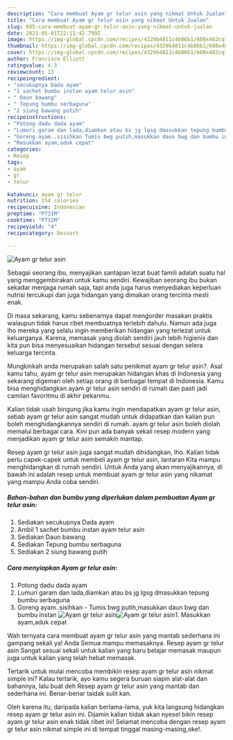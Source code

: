 ```yaml
---
description: "Cara membuat Ayam gr telur asin yang nikmat Untuk Jualan"
title: "Cara membuat Ayam gr telur asin yang nikmat Untuk Jualan"
slug: 605-cara-membuat-ayam-gr-telur-asin-yang-nikmat-untuk-jualan
date: 2021-05-01T22:11:42.799Z
image: https://img-global.cpcdn.com/recipes/4329b4811c4b86b1/680x482cq70/ayam-gr-telur-asin-foto-resep-utama.jpg
thumbnail: https://img-global.cpcdn.com/recipes/4329b4811c4b86b1/680x482cq70/ayam-gr-telur-asin-foto-resep-utama.jpg
cover: https://img-global.cpcdn.com/recipes/4329b4811c4b86b1/680x482cq70/ayam-gr-telur-asin-foto-resep-utama.jpg
author: Francisco Elliott
ratingvalue: 4.3
reviewcount: 13
recipeingredient:
- "secukupnya Dada ayam"
- "1 sachet bumbu instan ayam telur asin"
- " Daun bawang"
- " Tepung bumbu serbaguna"
- "2 siung bawang putih"
recipeinstructions:
- "Potong dadu dada ayam"
- "Lumuri garam dan lada,diamkan atau bs jg lgsg dmasukkan tepung bumbu serbaguna"
- "Goreng ayam..sisihkan Tumis bwg putih,masukkan daun bwg dan bumbu instan"
- "Masukkan ayam,aduk cepat"
categories:
- Resep
tags:
- ayam
- gr
- telur

katakunci: ayam gr telur 
nutrition: 154 calories
recipecuisine: Indonesian
preptime: "PT31M"
cooktime: "PT32M"
recipeyield: "4"
recipecategory: Dessert

---
```



![Ayam gr telur asin](https://img-global.cpcdn.com/recipes/4329b4811c4b86b1/680x482cq70/ayam-gr-telur-asin-foto-resep-utama.jpg)

Sebagai seorang ibu, menyajikan santapan lezat buat famili adalah suatu hal yang menggembirakan untuk kamu sendiri. Kewajiban seorang ibu bukan sekadar menjaga rumah saja, tapi anda juga harus menyediakan keperluan nutrisi tercukupi dan juga hidangan yang dimakan orang tercinta mesti enak.

Di masa  sekarang, kamu sebenarnya dapat mengorder masakan praktis walaupun tidak harus ribet membuatnya terlebih dahulu. Namun ada juga lho mereka yang selalu ingin memberikan hidangan yang terlezat untuk keluarganya. Karena, memasak yang diolah sendiri jauh lebih higienis dan kita pun bisa menyesuaikan hidangan tersebut sesuai dengan selera keluarga tercinta. 



Mungkinkah anda merupakan salah satu penikmat ayam gr telur asin?. Asal kamu tahu, ayam gr telur asin merupakan hidangan khas di Indonesia yang sekarang digemari oleh setiap orang di berbagai tempat di Indonesia. Kamu bisa menghidangkan ayam gr telur asin sendiri di rumah dan pasti jadi camilan favoritmu di akhir pekanmu.

Kalian tidak usah bingung jika kamu ingin mendapatkan ayam gr telur asin, sebab ayam gr telur asin sangat mudah untuk didapatkan dan kalian pun boleh menghidangkannya sendiri di rumah. ayam gr telur asin boleh diolah memalui berbagai cara. Kini pun ada banyak sekali resep modern yang menjadikan ayam gr telur asin semakin mantap.

Resep ayam gr telur asin juga sangat mudah dihidangkan, lho. Kalian tidak perlu capek-capek untuk membeli ayam gr telur asin, lantaran Kita mampu menghidangkan di rumah sendiri. Untuk Anda yang akan menyajikannya, di bawah ini adalah resep untuk membuat ayam gr telur asin yang nikamat yang mampu Anda coba sendiri.

<!--inarticleads1-->

##### Bahan-bahan dan bumbu yang diperlukan dalam pembuatan Ayam gr telur asin:

1. Sediakan secukupnya Dada ayam
1. Ambil 1 sachet bumbu instan ayam telur asin
1. Sediakan  Daun bawang
1. Sediakan  Tepung bumbu serbaguna
1. Sediakan 2 siung bawang putih




<!--inarticleads2-->

##### Cara menyiapkan Ayam gr telur asin:

1. Potong dadu dada ayam
1. Lumuri garam dan lada,diamkan atau bs jg lgsg dmasukkan tepung bumbu serbaguna
1. Goreng ayam..sisihkan - Tumis bwg putih,masukkan daun bwg dan bumbu instan
<img src="https://img-global.cpcdn.com/steps/bdb2580831db3b5c/160x128cq70/ayam-gr-telur-asin-langkah-memasak-3-foto.jpg" alt="Ayam gr telur asin"><img src="https://img-global.cpcdn.com/steps/1d2a54772f1f5283/160x128cq70/ayam-gr-telur-asin-langkah-memasak-3-foto.jpg" alt="Ayam gr telur asin">1. Masukkan ayam,aduk cepat




Wah ternyata cara membuat ayam gr telur asin yang mantab sederhana ini gampang sekali ya! Anda Semua mampu memasaknya. Resep ayam gr telur asin Sangat sesuai sekali untuk kalian yang baru belajar memasak maupun juga untuk kalian yang telah hebat memasak.

Tertarik untuk mulai mencoba membikin resep ayam gr telur asin nikmat simple ini? Kalau tertarik, ayo kamu segera buruan siapin alat-alat dan bahannya, lalu buat deh Resep ayam gr telur asin yang mantab dan sederhana ini. Benar-benar taidak sulit kan. 

Oleh karena itu, daripada kalian berlama-lama, yuk kita langsung hidangkan resep ayam gr telur asin ini. Dijamin kalian tiidak akan nyesel bikin resep ayam gr telur asin enak tidak ribet ini! Selamat mencoba dengan resep ayam gr telur asin nikmat simple ini di tempat tinggal masing-masing,oke!.

